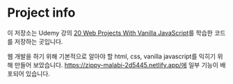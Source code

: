 # Project info
이 저장소는 Udemy 강의 [20 Web Projects With Vanilla JavaScript](https://www.udemy.com/course/web-projects-with-vanilla-javascript
)를 학습한 코드를 저장하는 곳입니다.

웹 개발을 하기 위해 기본적으로 알아야 할 html, css, vanilla javascript를 익히기 위해 만들어 보았습니다.
https://zippy-malabi-2d5445.netlify.app/에 일부 기능이 배포되어 있습니다.
